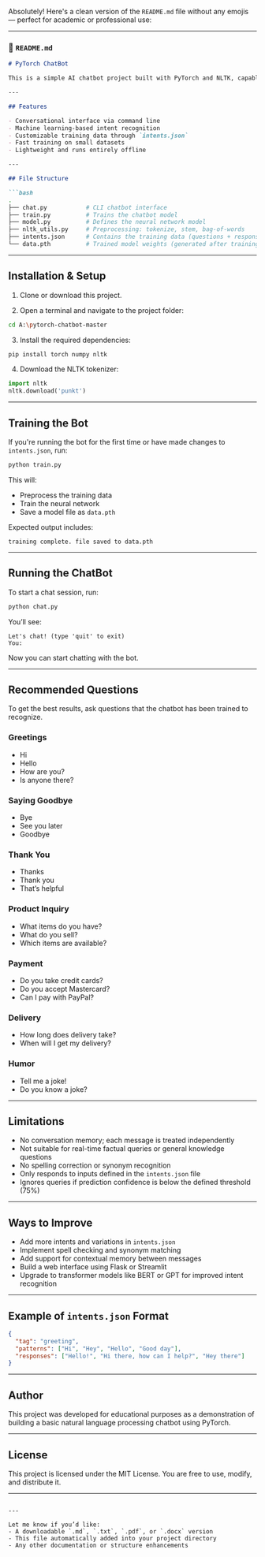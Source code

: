 Absolutely! Here's a clean version of the `README.md` file without any emojis — perfect for academic or professional use:

---

### 📄 `README.md`

```markdown
# PyTorch ChatBot

This is a simple AI chatbot project built with PyTorch and NLTK, capable of understanding basic user queries using predefined intents and responding accordingly.

---

## Features

- Conversational interface via command line
- Machine learning-based intent recognition
- Customizable training data through `intents.json`
- Fast training on small datasets
- Lightweight and runs entirely offline

---

## File Structure

```bash
.
├── chat.py           # CLI chatbot interface
├── train.py          # Trains the chatbot model
├── model.py          # Defines the neural network model
├── nltk_utils.py     # Preprocessing: tokenize, stem, bag-of-words
├── intents.json      # Contains the training data (questions + responses)
└── data.pth          # Trained model weights (generated after training)
```

---

## Installation & Setup

1. Clone or download this project.

2. Open a terminal and navigate to the project folder:

```bash
cd A:\pytorch-chatbot-master
```

3. Install the required dependencies:

```bash
pip install torch numpy nltk
```

4. Download the NLTK tokenizer:

```python
import nltk
nltk.download('punkt')
```

---

## Training the Bot

If you're running the bot for the first time or have made changes to `intents.json`, run:

```bash
python train.py
```

This will:
- Preprocess the training data
- Train the neural network
- Save a model file as `data.pth`

Expected output includes:

```
training complete. file saved to data.pth
```

---

## Running the ChatBot

To start a chat session, run:

```bash
python chat.py
```

You’ll see:

```
Let's chat! (type 'quit' to exit)
You:
```

Now you can start chatting with the bot.

---

## Recommended Questions

To get the best results, ask questions that the chatbot has been trained to recognize.

### Greetings
- Hi
- Hello
- How are you?
- Is anyone there?

### Saying Goodbye
- Bye
- See you later
- Goodbye

### Thank You
- Thanks
- Thank you
- That’s helpful

### Product Inquiry
- What items do you have?
- What do you sell?
- Which items are available?

### Payment
- Do you take credit cards?
- Do you accept Mastercard?
- Can I pay with PayPal?

### Delivery
- How long does delivery take?
- When will I get my delivery?

### Humor
- Tell me a joke!
- Do you know a joke?

---

## Limitations

- No conversation memory; each message is treated independently
- Not suitable for real-time factual queries or general knowledge questions
- No spelling correction or synonym recognition
- Only responds to inputs defined in the `intents.json` file
- Ignores queries if prediction confidence is below the defined threshold (75%)

---

## Ways to Improve

- Add more intents and variations in `intents.json`
- Implement spell checking and synonym matching
- Add support for contextual memory between messages
- Build a web interface using Flask or Streamlit
- Upgrade to transformer models like BERT or GPT for improved intent recognition

---

## Example of `intents.json` Format

```json
{
  "tag": "greeting",
  "patterns": ["Hi", "Hey", "Hello", "Good day"],
  "responses": ["Hello!", "Hi there, how can I help?", "Hey there"]
}
```

---

## Author

This project was developed for educational purposes as a demonstration of building a basic natural language processing chatbot using PyTorch.

---

## License

This project is licensed under the MIT License. You are free to use, modify, and distribute it.

---
```

---

Let me know if you’d like:
- A downloadable `.md`, `.txt`, `.pdf`, or `.docx` version
- This file automatically added into your project directory
- Any other documentation or structure enhancements